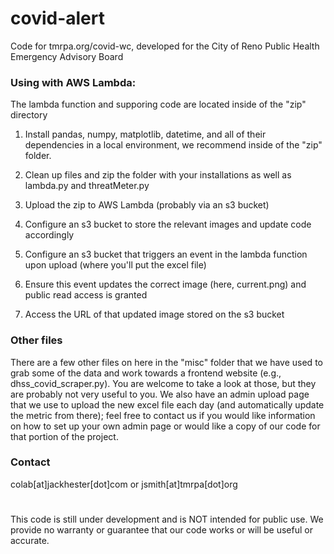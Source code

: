 # covid-alert
Code for tmrpa.org/covid-wc, developed for the City of Reno Public Health Emergency Advisory Board

### Using with AWS Lambda:

The lambda function and supporing code are located inside of the "zip" directory

1. Install pandas, numpy, matplotlib, datetime, and all of their dependencies in a local environment, we recommend inside of the "zip" folder.

2. Clean up files and zip the folder with your installations as well as lambda.py and threatMeter.py

3. Upload the zip to AWS Lambda (probably via an s3 bucket)

4. Configure an s3 bucket to store the relevant images and update code accordingly

5. Configure an s3 bucket that triggers an event in the lambda function upon upload (where you'll put the excel file)

6. Ensure this event updates the correct image (here, current.png) and public read access is granted

7. Access the URL of that updated image stored on the s3 bucket

### Other files

There are a few other files on here in the "misc" folder that we have used to grab some of the data and work towards a frontend website (e.g., dhss_covid_scraper.py). You are welcome to take a look at those, but they are probably not very useful to you. We also have an admin upload page that we use to upload the new excel file each day (and automatically update the metric from there); feel free to contact us if you would like information on how to set up your own admin page or would like a copy of our code for that portion of the project.

### Contact

colab[at]jackhester[dot]com or jsmith[at]tmrpa[dot]org

>#
This code is still under development and is NOT intended for public use. We provide no warranty or guarantee that our code works or will be useful or accurate.
>#